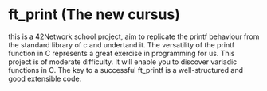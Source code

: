 # ft_print (The new cursus)
this is a 42Network school project, aim to replicate the printf behaviour from the standard library of c and undertand it.
The versatility of the printf function in C represents a great exercise in programming for
us. This project is of moderate difficulty. It will enable you to discover variadic functions
in C.
The key to a successful ft_printf is a well-structured and good extensible code.